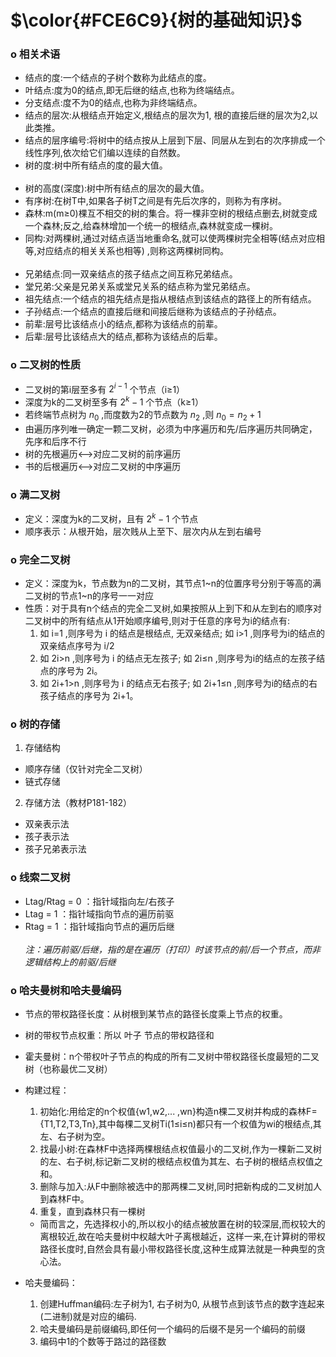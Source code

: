 # $\color{#FCE6C9}{树的基础知识}$

### **o 相关术语**
- 结点的度:一个结点的子树个数称为此结点的度。
- 叶结点:度为0的结点,即无后继的结点,也称为终端结点。
- 分支结点:度不为0的结点,也称为非终端结点。
- 结点的层次:从根结点开始定义,根结点的层次为1, 根的直接后继的层次为2,以此类推。
- 结点的层序编号:将树中的结点按从上层到下层、同层从左到右的次序排成一个线性序列,依次给它们编以连续的自然数。
- 树的度:树中所有结点的度的最大值。</br></br>
- 树的高度(深度):树中所有结点的层次的最大值。
- 有序树:在树T中,如果各子树T之间是有先后次序的，则称为有序树。
- 森林:m(m≥0)棵互不相交的树的集合。将一棵非空树的根结点删去,树就变成一个森林;反之,给森林增加一个统一的根结点,森林就变成一棵树。
- 同构:对两棵树,通过对结点适当地重命名,就可以使两棵树完全相等(结点对应相等,对应结点的相关关系也相等) ,则称这两棵树同构。</br></br>
- 兄弟结点:同一双亲结点的孩子结点之间互称兄弟结点。
- 堂兄弟:父亲是兄弟关系或堂兄关系的结点称为堂兄弟结点。
- 祖先结点:一个结点的祖先结点是指从根结点到该结点的路径上的所有结点。
- 子孙结点:一个结点的直接后继和间接后继称为该结点的子孙结点。
- 前辈:层号比该结点小的结点,都称为该结点的前辈。
- 后辈:层号比该结点大的结点,都称为该结点的后辈。

### **o 二叉树的性质**
- 二叉树的第i层至多有 $2^{i-1}$ 个节点（i≥1）
- 深度为k的二叉树至多有 $2^k-1$ 个节点（k≥1）
- 若终端节点树为 $n_{0}$ ,而度数为2的节点数为 $n_{2}$ ,则 $n_{0} = n_{2} + 1$
- 由遍历序列唯一确定一颗二叉树，必须为中序遍历和先/后序遍历共同确定，先序和后序不行
- 树的先根遍历<-->对应二叉树的前序遍历
- 书的后根遍历<-->对应二叉树的中序遍历
### **o 满二叉树**
- 定义：深度为k的二叉树，且有 $2^k-1$ 个节点
- 顺序表示：从根开始，层次贱从上至下、层次内从左到右编号

### **o 完全二叉树**
- 定义：深度为k，节点数为n的二叉树，其节点1~n的位置序号分别于等高的满二叉树的节点1~n的序号一一对应
- 性质：对于具有n个结点的完全二叉树,如果按照从上到下和从左到右的顺序对二叉树中的所有结点从1开始顺序编号,则对于任意的序号为i的结点有:
  1. 如 i=1 ,则序号为 i 的结点是根结点, 无双亲结点; 如 i>1 ,则序号为i的结点的双亲结点序号为 i/2
  2. 如 2i>n ,则序号为 i 的结点无左孩子; 如 2i≤n ,则序号为i的结点的左孩子结点的序号为 2i。
  3. 如 2i+1>n ,则序号为 i 的结点无右孩子; 如 2i+1≤n ,则序号为i的结点的右孩子结点的序号为 2i+1。

### **o 树的存储**
1. 存储结构
  - 顺序存储（仅针对完全二叉树）
  - 链式存储
2. 存储方法（教材P181-182）
  - 双亲表示法
  - 孩子表示法
  - 孩子兄弟表示法
  
### **o 线索二叉树**
- Ltag/Rtag = 0 ：指针域指向左/右孩子
- Ltag = 1 ：指针域指向节点的遍历前驱
- Rtag = 1 ：指针域指向节点的遍历后继
  </br></br>
  *注：遍历前驱/后继，指的是在遍历（打印）时该节点的前/后一个节点，而非逻辑结构上的前驱/后继*

### **o 哈夫曼树和哈夫曼编码**
- 节点的带权路径长度：从树根到某节点的路径长度乘上节点的权重。
- 树的带权节点权重：所以 叶子 节点的带权路径和
- 霍夫曼树：n个带权叶子节点的构成的所有二叉树中带权路径长度最短的二叉树（也称最优二叉树）
- 构建过程：
    1. 初始化:用给定的n个权值{w1,w2,... ,wn}构造n棵二叉树并构成的森林F={T1,T2,T3,Tn},其中每棵二叉树Ti(1≤i≤n)都只有一个权值为wi的根结点,其左、右子树为空。
    2. 找最小树:在森林F中选择两棵根结点权值最小的二叉树,作为一棵新二叉树的左、右子树,标记新二叉树的根结点权值为其左、右子树的根结点权值之和。
    3. 删除与加入:从F中删除被选中的那两棵二叉树,同时把新构成的二叉树加人到森林F中。
    4. 重复，直到森林只有一棵树

    + 简而言之，先选择权小的,所以权小的结点被放置在树的较深层,而权较大的离根较近,故在哈夫曼树中权越大叶子离根越近，这样一来,在计算树的带权路径长度时,自然会具有最小带权路径长度,这种生成算法就是一种典型的贪心法。

- 哈夫曼编码：
    1. 创建Huffman编码:左子树为1, 右子树为0, 从根节点到该节点的数字连起来(二进制)就是对应的编码.
    2. 哈夫曼编码是前缀编码,即任何一个编码的后缀不是另一个编码的前缀
    3. 编码中1的个数等于路过的路径数